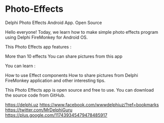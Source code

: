 # Photo-Effects

Delphi Photo Effects Android App. Open Source

Hello everyone! Today, we learn how to make simple photo effects program using Delphi FireMonkey for Android OS.

This Photo Effects app features : 

  More than 10 effects
  You can share pictures from this app
  
You can learn :

  How to use Effect components
  How to share pictures from Delphi FireMonkey application
  and other interesting tips.

This Photo Effects app is open source and free to use. You can download the source code from GitHub.

https://delphi.uz
https://www.facebook.com/wwwdelphiuz/?ref=bookmarks
https://twitter.com/MrDelphiGuru
https://plus.google.com/117439345479478485917
